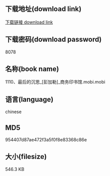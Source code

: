 ## 下载地址(download link)
[下载链接 download link](https://voluble-croquembouche-d321dc.netlify.app/?s=1110%E3%80%81%E6%9C%80%E5%90%8E%E7%9A%84%E6%B2%89%E6%80%9D_%5B%E5%BD%AD%E5%8A%A0%E5%8B%92%5D_%E5%95%86%E5%8A%A1%E5%8D%B0%E4%B9%A6%E9%A6%86.mobi)

## 下载密码(download password)
8078

## 名称(book name)
1110、最后的沉思_[彭加勒]_商务印书馆.mobi.mobi

## 语言(language)
chinese

## MD5
954407d87ae472f3a5f0f8e83368c86e

## 大小(filesize)
546.3 KB
